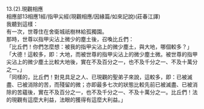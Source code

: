 13.(2).現觀相應  
相應部13相應1經/指甲尖經(現觀相應/因緣篇/如來記說)(莊春江譯)  
我聽到這樣：  
有一次，世尊住在舍衛城祇樹林給孤獨園。  
那時，世尊以指甲尖沾上微少的塵土後，召喚比丘們：  
「比丘們！你們怎麼想：被我的指甲尖沾上的微少塵土，與大地，哪個較多？」  
「大德！這較多，即：大地，而被世尊的指甲尖沾上的微少塵土微。被世尊的指甲尖沾上的微少塵土比較大地後，實在不及百分之一，也不及千分之一、不及十萬分之一。」  
「同樣的，比丘們！對見具足之人、已現觀的聖弟子來說，這較多，即：已被滅盡、已被消除的苦，而殘留的微；亦即最多七次的狀態比較先前已被滅盡、已被消除的苦蘊後，實在不及百分之一，也不及千分之一、不及十萬分之一。比丘們！法的現觀有這麼大利益，法眼的獲得有這麼大利益。」  
  
  
